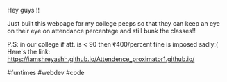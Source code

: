 Hey guys !! 

Just built this webpage for my college peeps so that they can keep an eye on their eye on attendance percentage and still bunk the classes!!

P.S: in our college if att. is < 90 then ₹400/percent fine is imposed sadly:(
Here's the link: https://iamshreyashh.github.io/Attendence_proximator1.github.io/

#funtimes #webdev #code








